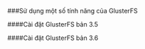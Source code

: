  ###Sử dụng một số tính năng của GlusterFS
 
 ####Cài đặt GlusterFS bản 3.5
 
 ####Cài đặt GlusterFS bản 3.6
